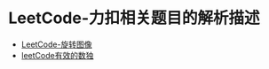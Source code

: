 # LeetCode-力扣相关题目的解析描述

- [LeetCode-旋转图像](https://1914k.github.io/2020/03/03/LeetCode-%E6%97%8B%E8%BD%AC%E5%9B%BE%E5%83%8F%20copy/)
- [leetCode有效的数独](https://1914k.github.io/2020/03/03/LeetCode-%E6%9C%89%E6%95%88%E7%9A%84%E6%95%B0%E7%8B%AC/#more)
